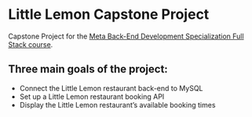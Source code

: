 # Little Lemon Capstone Project
Capstone Project for the <a href="https://www.coursera.org/learn/the-full-stack">Meta Back-End Development Specialization Full Stack course</a>.

## Three main goals of the project:
- Connect the Little Lemon restaurant back-end to MySQL
- Set up a Little Lemon restaurant booking API
- Display the Little Lemon restaurant’s available booking times

